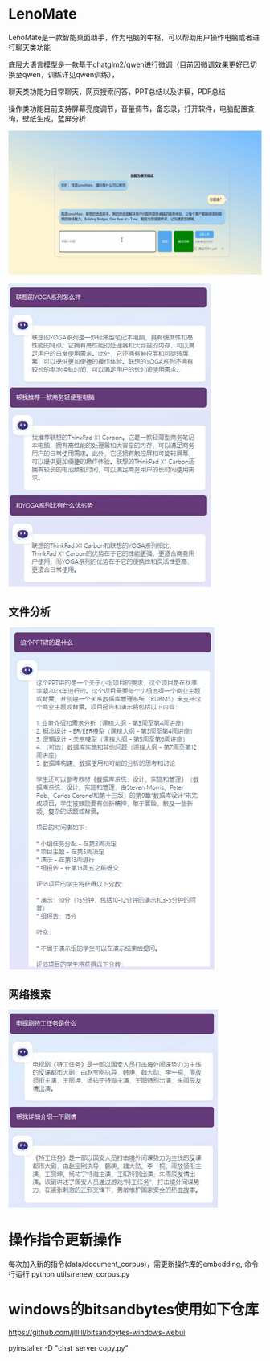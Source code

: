 # LenoMate

LenoMate是一款智能桌面助手，作为电脑的中枢，可以帮助用户操作电脑或者进行聊天类功能

底层大语言模型是一款基于chatglm2/qwen进行微调（目前因微调效果更好已切换至qwen，训练详见qwen训练），

聊天类功能为日常聊天，网页搜索问答，PPT总结以及讲稿，PDF总结

操作类功能目前支持屏幕亮度调节，音量调节，备忘录，打开软件，电脑配置查询，壁纸生成，蓝屏分析

![1690260335920](image/README/1690260335920.png)

![1696927415315](image/README/1696927415315.png)

## 文件分析

![1696926155793](image/README/1696926155793.png)

## 网络搜索

![1696926782813](image/README/1696926782813.png)

# 操作指令更新操作

每次加入新的指令(data/document_corpus)，需更新操作库的embedding, 命令行运行 python utils/renew_corpus.py

# windows的bitsandbytes使用如下仓库

https://github.com/jllllll/bitsandbytes-windows-webui

pyinstaller -D "chat_server copy.py"
